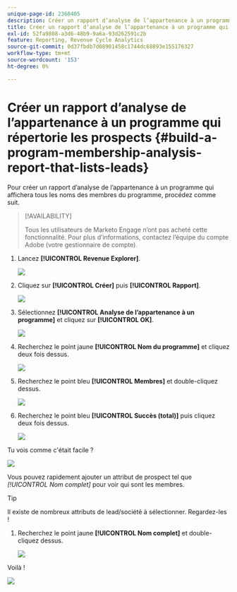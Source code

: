 ```yaml
---
unique-page-id: 2360405
description: Créer un rapport d’analyse de l’appartenance à un programme qui répertorie les leads - Documents Marketo - Documentation du produit
title: Créer un rapport d’analyse de l’appartenance à un programme qui répertorie les prospects
exl-id: 52fa9808-a3d6-48b9-9a6a-93d262591c2b
feature: Reporting, Revenue Cycle Analytics
source-git-commit: 0d37fbdb7d08901458c1744dc68893e155176327
workflow-type: tm+mt
source-wordcount: '153'
ht-degree: 0%

---
```


# Créer un rapport d’analyse de l’appartenance à un programme qui répertorie les prospects {#build-a-program-membership-analysis-report-that-lists-leads}

Pour créer un rapport d’analyse de l’appartenance à un programme qui affichera tous les noms des membres du programme, procédez comme suit.

>[!AVAILABILITY]
>
>Tous les utilisateurs de Marketo Engage n’ont pas acheté cette fonctionnalité. Pour plus d’informations, contactez l’équipe du compte Adobe (votre gestionnaire de compte).

1. Lancez **[!UICONTROL Revenue Explorer]**.

   ![](assets/one.png)

1. Cliquez sur **[!UICONTROL Créer]** puis **[!UICONTROL Rapport]**.

   ![](assets/two.png)

1. Sélectionnez **[!UICONTROL Analyse de l’appartenance à un programme]** et cliquez sur **[!UICONTROL OK]**.

   ![](assets/three.png)

1. Recherchez le point jaune **[!UICONTROL Nom du programme]** et cliquez deux fois dessus.

   ![](assets/four.png)

1. Recherchez le point bleu **[!UICONTROL Membres]** et double-cliquez dessus.

   ![](assets/five.png)

1. Recherchez le point bleu **[!UICONTROL Succès (total)]** puis cliquez deux fois dessus.

   ![](assets/six.png)

Tu vois comme c&#39;était facile ?

![](assets/seven.png)

Vous pouvez rapidement ajouter un attribut de prospect tel que _[!UICONTROL Nom complet]_ pour voir qui sont les membres.

>[!TIP]
>
>Il existe de nombreux attributs de lead/société à sélectionner. Regardez-les !

1. Recherchez le point jaune **[!UICONTROL Nom complet]** et double-cliquez dessus.

   ![](assets/eight.png)

Voilà !

![](assets/nine.png)
